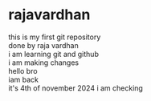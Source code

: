 # rajavardhan
this is my first git repository
<br>
done by raja vardhan<br>
i am learning git and github<br>
i am making changes<br>
hello bro <br>
iam back
<br>
it's 4th of november 2024
i am checking

